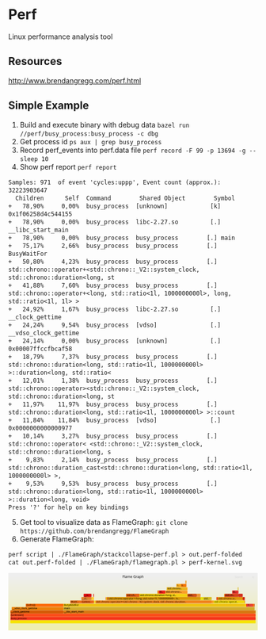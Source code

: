 # Perf

Linux performance analysis tool

## Resources 

http://www.brendangregg.com/perf.html

## Simple Example

1. Build and execute binary with debug data `bazel run //perf/busy_process:busy_process -c dbg`
2. Get process id `ps aux | grep busy_process`
3. Record perf_events into perf.data file `perf record -F 99 -p 13694 -g -- sleep 10`
4. Show perf report `perf report`
```
Samples: 971  of event 'cycles:uppp', Event count (approx.): 32223903647
  Children      Self  Command        Shared Object        Symbol
+   78,90%     0,00%  busy_process  [unknown]            [k] 0x1f06258d4c544155
+   78,90%     0,00%  busy_process  libc-2.27.so         [.] __libc_start_main
+   78,90%     0,00%  busy_process  busy_process        [.] main
+   75,17%     2,66%  busy_process  busy_process        [.] BusyWaitFor
+   50,80%     4,23%  busy_process  busy_process        [.] std::chrono::operator+<std::chrono::_V2::system_clock, std::chrono::duration<long, st
+   41,88%     7,60%  busy_process  busy_process        [.] std::chrono::operator+<long, std::ratio<1l, 1000000000l>, long, std::ratio<1l, 1l> >
+   24,92%     1,67%  busy_process  libc-2.27.so         [.] __clock_gettime
+   24,24%     9,54%  busy_process  [vdso]               [.] __vdso_clock_gettime
+   24,14%     0,00%  busy_process  [unknown]            [.] 0x00007ffccfbcaf58
+   18,79%     7,37%  busy_process  busy_process        [.] std::chrono::duration<long, std::ratio<1l, 1000000000l> >::duration<long, std::ratio<
+   12,01%     1,38%  busy_process  busy_process        [.] std::chrono::operator><std::chrono::_V2::system_clock, std::chrono::duration<long, st
+   11,97%    11,97%  busy_process  busy_process        [.] std::chrono::duration<long, std::ratio<1l, 1000000000l> >::count
+   11,84%    11,84%  busy_process  [vdso]               [.] 0x0000000000000977
+   10,14%     3,27%  busy_process  busy_process        [.] std::chrono::operator< <std::chrono::_V2::system_clock, std::chrono::duration<long, s
+    9,83%     2,14%  busy_process  busy_process        [.] std::chrono::duration_cast<std::chrono::duration<long, std::ratio<1l, 1000000000l> >,
+    9,53%     9,53%  busy_process  busy_process        [.] std::chrono::duration<long, std::ratio<1l, 1000000000l> >::duration<long, void>
Press '?' for help on key bindings
```
5. Get tool to visualize data as FlameGraph: `git clone https://github.com/brendangregg/FlameGraph`
6. Generate FlameGraph:
```
perf script | ./FlameGraph/stackcollapse-perf.pl > out.perf-folded
cat out.perf-folded | ./FlameGraph/flamegraph.pl > perf-kernel.svg
```
<img src="./perf-kernel.svg">